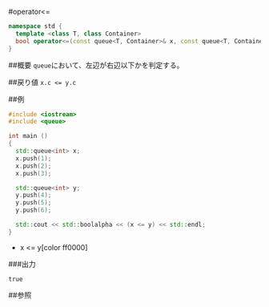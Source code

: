 #operator<=
```cpp
namespace std {
  template <class T, class Container>
  bool operator<=(const queue<T, Container>& x, const queue<T, Container>& y);
}
```

##概要
`queue`において、左辺が右辺以下かを判定する。


##戻り値
`x.c <= y.c`


##例
```cpp
#include <iostream>
#include <queue>

int main ()
{
  std::queue<int> x;
  x.push(1);
  x.push(2);
  x.push(3);

  std::queue<int> y;
  y.push(4);
  y.push(5);
  y.push(6);

  std::cout << std::boolalpha << (x <= y) << std::endl;
}
```
* x <= y[color ff0000]

###出力
```
true
```

##参照



